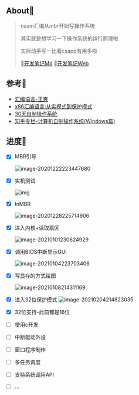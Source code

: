 ## About🍕

> nasm汇编从mbr开始写操作系统
>
> 其实就是想学习一下操作系统的运行原理啦
>
> 实际动手写一比看csapp有用多啦
>
> 🎁[开发笔记Md](https://github.com/fzf404/Tech_Note/tree/master/Linux/MakeSystem)
> 🎁[开发笔记Web](https://note.fzf404.top/#/Linux/MakeSystem/00-%E8%BD%AF%E4%BB%B6%E4%BD%BF%E7%94%A8)
> 

## 参考🚨

- [汇编语言-王爽](https://book.douban.com/subject/25726019/)
- [x86汇编语言:从实模式到保护模式](https://book.douban.com/subject/20492528/)
- [30天自制操作系统](https://book.douban.com/subject/11530329/)
- [知乎专栏-计算机自制操作系统(Windows篇)](https://www.zhihu.com/column/c_1193254878150045696)

## 进度🚊

- [x] MBR引导

  ![image-20201222223447680](https://gitee.com/nmdfzf404/Image-hosting/raw/master/2020/20201222223447.png)

- [x] 实机测试
  
  ![img](https://gitee.com/nmdfzf404/Image-hosting/raw/master/2020/20201228160105.jpg)

- [x] InMBR

  ![image-20201228225714906](https://gitee.com/nmdfzf404/Image-hosting/raw/master/2020/20201228225714.png)

- [x] 进入内核+读取扇区

  ![image-20210101230624929](https://gitee.com/nmdfzf404/Image-hosting/raw/master/2020/20210108154733.png)

- [x] 调用BIOS中断显示GUI

  ![image-20210104223703406](https://gitee.com/nmdfzf404/Image-hosting/raw/master/2020/20210104223710.png)
  
- [x] 写显存的方式绘图

  ![image-20210108214311169](https://gitee.com/nmdfzf404/Image-hosting/raw/master/2020/20210108214311.png)

- [x] 进入32位保护模式
  ![image-20210204214823035](https://gitee.com/nmdfzf404/Image-hosting/raw/master/2021/image-20210204214823035.png)

- [x] 32位支持-此前都是16位

- [ ] 使用c开发

- [ ] 中断驱动外设

- [ ] 窗口程序制作

- [ ] 多任务调度

- [ ] 支持系统调用API

- [ ] …